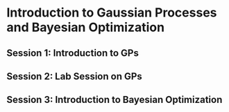 # Introduction to Gaussian Processes and Bayesian Optimization

## Session 1: Introduction to GPs

## Session 2: Lab Session on GPs

## Session 3: Introduction to Bayesian Optimization

